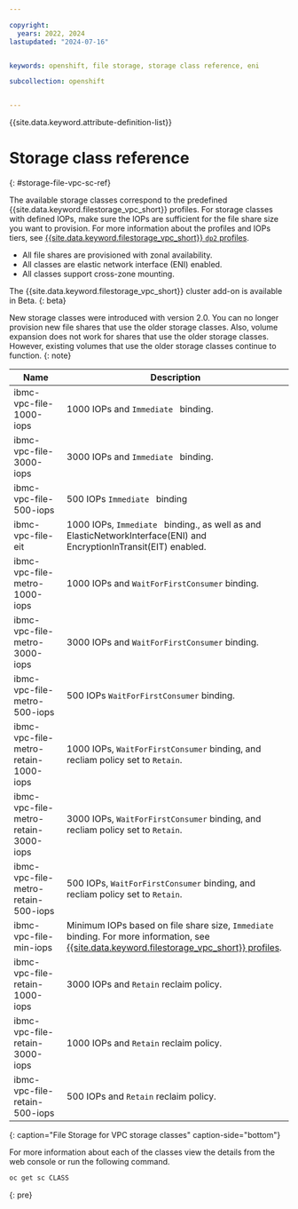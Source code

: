 ```yaml
---

copyright: 
  years: 2022, 2024
lastupdated: "2024-07-16"


keywords: openshift, file storage, storage class reference, eni

subcollection: openshift


---
```


{{site.data.keyword.attribute-definition-list}}


# Storage class reference
{: #storage-file-vpc-sc-ref}

The available storage classes correspond to the predefined {{site.data.keyword.filestorage_vpc_short}} profiles. For storage classes with defined IOPs, make sure the IOPs are sufficient for the file share size you want to provision. For more information about the profiles and IOPs tiers, see [{{site.data.keyword.filestorage_vpc_short}} `dp2` profiles](/docs/vpc?topic=vpc-file-storage-profiles&interface=ui#dp2-profile).



- All file shares are provisioned with zonal availability.
- All classes are elastic network interface (ENI) enabled.
- All classes support cross-zone mounting.

The {{site.data.keyword.filestorage_vpc_short}} cluster add-on is available in Beta. 
{: beta}



New storage classes were introduced with version 2.0. You can no longer provision new file shares that use the older storage classes. Also, volume expansion does not work for shares that use the older storage classes. However, existing volumes that use the older storage classes continue to function.
{: note}


| Name | Description |
| --- | --- |
| ibmc-vpc-file-1000-iops | 1000 IOPs and `Immediate ` binding. |
| ibmc-vpc-file-3000-iops | 3000 IOPs and `Immediate ` binding. |
| ibmc-vpc-file-500-iops | 500 IOPs `Immediate ` binding |
| ibmc-vpc-file-eit | 1000 IOPs, `Immediate ` binding., as well as and ElasticNetworkInterface(ENI) and EncryptionInTransit(EIT) enabled. |
| ibmc-vpc-file-metro-1000-iops | 1000 IOPs and `WaitForFirstConsumer` binding. |
| ibmc-vpc-file-metro-3000-iops | 3000 IOPs and `WaitForFirstConsumer` binding. |
| ibmc-vpc-file-metro-500-iops | 500 IOPs `WaitForFirstConsumer` binding. |
| ibmc-vpc-file-metro-retain-1000-iops | 1000 IOPs, `WaitForFirstConsumer` binding, and recliam policy set to `Retain`. |
| ibmc-vpc-file-metro-retain-3000-iops | 3000 IOPs, `WaitForFirstConsumer` binding, and recliam policy set to `Retain`. |
| ibmc-vpc-file-metro-retain-500-iops | 500 IOPs, `WaitForFirstConsumer` binding, and recliam policy set to `Retain`. |
| ibmc-vpc-file-min-iops | Minimum IOPs based on file share size, `Immediate` binding. For more information, see [{{site.data.keyword.filestorage_vpc_short}} profiles](/docs/vpc?topic=vpc-file-storage-profiles&interface=ui#dp2-profile). |
| ibmc-vpc-file-retain-1000-iops | 3000 IOPs and `Retain` reclaim policy. |
| ibmc-vpc-file-retain-3000-iops | 1000 IOPs and `Retain` reclaim policy. |
| ibmc-vpc-file-retain-500-iops | 500 IOPs and `Retain` reclaim policy. |
{: caption="File Storage for VPC storage classes" caption-side="bottom"}

For more information about each of the classes view the details from the web console or run the following command.

```sh
oc get sc CLASS
```
{: pre}

